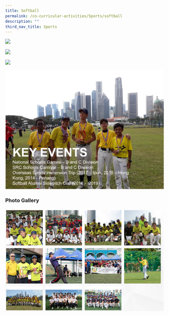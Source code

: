 ```yaml
---
title: Softball
permalink: /co-curricular-activities/Sports/softball
description: ""
third_nav_title: Sports
---
```

![](/images/sb1.png)

![](/images/sb2.png)

![](/images/sb3.png)

![](/images/sb4.png)

### Photo Gallery

![](/images/sbpg.png)